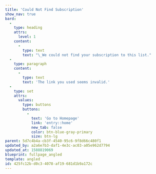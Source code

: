```yaml
---
title: 'Could Not Find Subscription'
show_nav: true
bard:
  -
    type: heading
    attrs:
      level: 1
    content:
      -
        type: text
        text: "\_We could not find your subscription to this list."
  -
    type: paragraph
    content:
      -
        type: text
        text: 'The link you used seems invalid.'
  -
    type: set
    attrs:
      values:
        type: buttons
        buttons:
          -
            text: 'Go to Homepage'
            link: 'entry::home'
            new_tab: false
            color: btn-blue-gray-primary
            size: btn-lg
parent: 5d7c4b4a-cb3f-4540-95c6-9f8d66c480f1
updated_by: a2a6e7b3-daf1-4e3c-ac03-a05e962d7794
updated_at: 1588819069
blueprint: fullpage_angled
template: angled
id: 425fc12b-d0c3-4078-af19-681d1b9a172c
---
```

